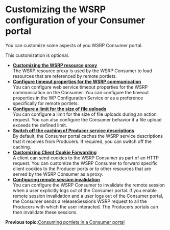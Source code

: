 # Customizing the WSRP configuration of your Consumer portal

You can customize some aspects of you WSRP Consumer portal.

This customization is optional.

-   **[Customizing the WSRP resource proxy](../admin-system/wsrpt_cons_res_proxy.md)**  
The WSRP resource proxy is used by the WSRP Consumer to load resources that are referenced by remote portlets.
-   **[Configure timeout properties for the WSRP communication](../admin-system/wsrp_config_tmeout_prop.md)**  
You can configure web service timeout properties for the WSRP communication on the Consumer. You can configure the timeout properties in the WP Configuration Service or as a preference specifically for remote portlets.
-   **[Configure a limit for the size of file uploads](../admin-system/wsrp_config_limit_size_file_uplds.md)**  
You can configure a limit for the size of file uploads during an action request. You can also configure the Consumer behavior if a file upload exceeds the defined limit.
-   **[Switch off the caching of Producer service descriptions](../admin-system/wsrp_cons_switch_cach.md)**  
By default, the Consumer portal caches the WSRP service descriptions that it receives from Producers. If required, you can switch off the caching.
-   **[Customizing Client Cookie Forwarding](../admin-system/wsrpc_clnt_cook_frwrd.md)**  
A client can send cookies to the WSRP Consumer as part of an HTTP request. You can customize the WSRP Consumer to forward specific client cookies to the Producer ports or to other resources that are served by the WSRP Consumer as a proxy.
-   **[Configuring remote session invalidation](../admin-system/wsrpt_config_rem_sessn_invalid.md)**  
You can configure the WSRP Consumer to invalidate the remote session when a user explicitly logs out of the Consumer portal. If you enable remote session invalidation and a user logs out of the Consumer portal, the Consumer sends a releaseSessions WSRP request to all the Producers with which the user interacted. The Producers portals can then invalidate these sessions.


**Previous topic:**[Consuming portlets in a Consumer portal](../admin-system/wsrpt_cons_prtlt.md)

